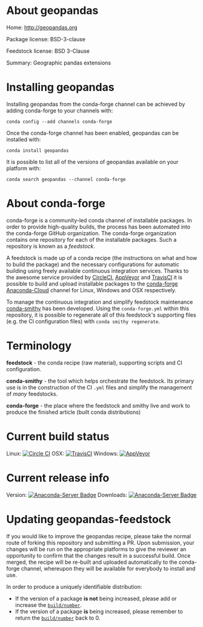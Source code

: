 About geopandas
===============

Home: http://geopandas.org

Package license: BSD-3-clause

Feedstock license: BSD 3-Clause

Summary: Geographic pandas extensions



Installing geopandas
====================

Installing geopandas from the conda-forge channel can be achieved by adding conda-forge to your channels with:

```
conda config --add channels conda-forge
```

Once the conda-forge channel has been enabled, geopandas can be installed with:

```
conda install geopandas
```

It is possible to list all of the versions of geopandas available on your platform with:

```
conda search geopandas --channel conda-forge
```


About conda-forge
=================

conda-forge is a community-led conda channel of installable packages.
In order to provide high-quality builds, the process has been automated into the
conda-forge GitHub organization. The conda-forge organization contains one repository 
for each of the installable packages. Such a repository is known as a *feedstock*.

A feedstock is made up of a conda recipe (the instructions on what and how to build
the package) and the necessary configurations for automatic building using freely
available continuous integration services. Thanks to the awesome service provided by
[CircleCI](https://circleci.com/), [AppVeyor](http://www.appveyor.com/)
and [TravisCI](https://travis-ci.org/) it is possible to build and upload installable
packages to the [conda-forge](https://anaconda.org/conda-forge)
[Anaconda-Cloud](http://docs.anaconda.org/) channel for Linux, Windows and OSX respectively.

To manage the continuous integration and simplify feedstock maintenance
[conda-smithy](http://github.com/conda-forge/conda-smithy) has been developed.
Using the ``conda-forge.yml`` within this repository, it is possible to regenerate all of
this feedstock's supporting files (e.g. the CI configuration files) with ``conda smithy regenerate``.


Terminology
===========

**feedstock** - the conda recipe (raw material), supporting scripts and CI configuration.

**conda-smithy** - the tool which helps orchestrate the feedstock.
                   Its primary use is in the construction of the CI ``.yml`` files
                   and simplify the management of *many* feedstocks.

**conda-forge** - the place where the feedstock and smithy live and work to
                  produce the finished article (built conda distributions)

Current build status
====================

Linux: [![Circle CI](https://circleci.com/gh/conda-forge/geopandas-feedstock.svg?style=svg)](https://circleci.com/gh/conda-forge/geopandas-feedstock)
OSX: [![TravisCI](https://travis-ci.org/conda-forge/geopandas-feedstock.svg?branch=master)](https://travis-ci.org/conda-forge/geopandas-feedstock) 
Windows: [![AppVeyor](https://ci.appveyor.com/api/projects/status/github/conda-forge/geopandas-feedstock?svg=True)](https://ci.appveyor.com/project/conda-forge/geopandas-feedstock/branch/master)

Current release info
====================
Version: [![Anaconda-Server Badge](https://anaconda.org/conda-forge/geopandas/badges/version.svg)](https://anaconda.org/conda-forge/geopandas)
Downloads: [![Anaconda-Server Badge](https://anaconda.org/conda-forge/geopandas/badges/downloads.svg)](https://anaconda.org/conda-forge/geopandas)


Updating geopandas-feedstock
============================

If you would like to improve the geopandas recipe, please take the normal
route of forking this repository and submitting a PR. Upon submission, your changes will
be run on the appropriate platforms to give the reviewer an opportunity to confirm that the
changes result in a successful build. Once merged, the recipe will be re-built and uploaded
automatically to the conda-forge channel, whereupon they will be available for everybody to
install and use.

In order to produce a uniquely identifiable distribution:
 * If the version of a package **is not** being increased, please add or increase
   the [``build/number``](http://conda.pydata.org/docs/building/meta-yaml.html#build-number-and-string). 
 * If the version of a package **is** being increased, please remember to return
   the [``build/number``](http://conda.pydata.org/docs/building/meta-yaml.html#build-number-and-string)
   back to 0.
